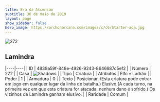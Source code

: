 ```yaml
---
title: Era da Ascensão
subtitle: 30 de maio de 2019
layout: page
show_sidebar: false
hero_image: https://archonarcana.com/images/c/c6/Starter-aoa.jpg
---
```


![272](https://cdn.keyforgegame.com/media/card_front/pt/435_272_G9W3RC36VPPH_pt.png)

## Lamindra

|----|----|
| ID | 4839a59f-848e-4926-9243-8646687c5ef2 |
| Número | 272 |
| Casa | ![Shadows](https://archonarcana.com/images/thumb/e/ee/Shadows.png/22px-Shadows.png "Sombras") |
| Tipo | Criatura |
| Atributos | Elfo • Ladrão |
| Poder | 1 |
| Armadura | 0 |
| Texto | Posicionar. (Esta criatura pode entrar em  jogo em qualquer lugar da linha de batalha.)Elusivo.(A cada turno, na primeira vez em que esta criatura for atacada, nenhum dano é sofrido.)Os vizinhos de Lamindra ganham elusivo. |
| Raridade | Comum |
